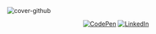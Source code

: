 <img alt="cover-github" src="https://raw.githubusercontent.com/nadiannis/nadiannis/master/cover.png">
<p align="center">
  <a href="https://codepen.io/nadiannis" target="_blank"><img alt="CodePen" src="https://img.shields.io/badge/Codepen-%2310100E.svg?&style=for-the-badge&logo=Codepen&logoColor=white"></a>
  <a href="https://www.linkedin.com/in/nadiannis" target="_blank"><img alt="LinkedIn" src="https://img.shields.io/badge/linkedin-%230077B5.svg?&style=for-the-badge&logo=linkedin&logoColor=white"></a>
</p>


